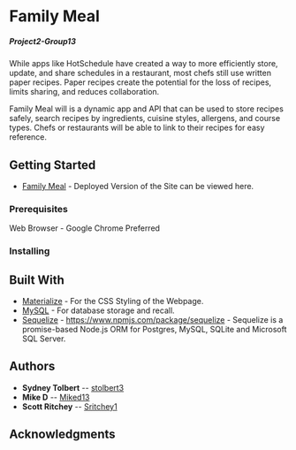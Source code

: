 # Family Meal
##### Project2-Group13

While apps like HotSchedule have created a way to more efficiently store, update, and share schedules in a restaurant, most chefs still use written paper recipes. Paper recipes create the potential for the loss of recipes, limits sharing, and reduces collaboration.

Family Meal will is a dynamic app and API that can be used to store recipes safely, search recipes by ingredients, cuisine styles, allergens, and course types. Chefs or restaurants will be able to link to their recipes for easy reference.

## Getting Started

* [Family Meal]() - Deployed Version of the Site can be viewed here. 

### Prerequisites




Web Browser - Google Chrome Preferred


### Installing



## Built With

* [Materialize](https://materializecss.com/) - For the CSS Styling of the Webpage.
* [MySQL](https://www.mysql.com/) - For database storage and recall.
* [Sequelize](https://momentjs.com/) - https://www.npmjs.com/package/sequelize - Sequelize is a promise-based Node.js ORM for Postgres, MySQL, SQLite and Microsoft SQL Server.


## Authors



* **Sydney Tolbert** -- [stolbert3](https://github.com/stolbert3)
* **Mike D** -- [Miked13](https://github.com/Miked13)
* **Scott Ritchey** -- [Sritchey1](https://github.com/Sritchey1)

## Acknowledgments

